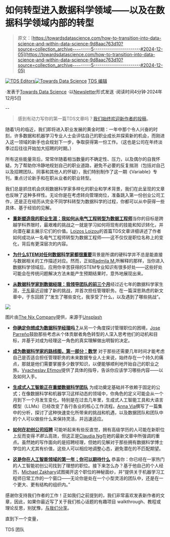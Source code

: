 # 如何转型进入数据科学领域——以及在数据科学领域内部的转型

> 原文：[https://towardsdatascience.com/how-to-transition-into-data-science-and-within-data-science-9d8aac763d10?source=collection_archive---------5-----------------------#2024-12-05](https://towardsdatascience.com/how-to-transition-into-data-science-and-within-data-science-9d8aac763d10?source=collection_archive---------5-----------------------#2024-12-05)

[](https://towardsdatascience.medium.com/?source=post_page---byline--9d8aac763d10--------------------------------)[![TDS Editors](../Images/4b2d1beaf4f6dcf024ffa6535de3b794.png)](https://towardsdatascience.medium.com/?source=post_page---byline--9d8aac763d10--------------------------------)[](https://towardsdatascience.com/?source=post_page---byline--9d8aac763d10--------------------------------)[![Towards Data Science](../Images/a6ff2676ffcc0c7aad8aaf1d79379785.png)](https://towardsdatascience.com/?source=post_page---byline--9d8aac763d10--------------------------------) [TDS 编辑](https://towardsdatascience.medium.com/?source=post_page---byline--9d8aac763d10--------------------------------)

·发表于[Towards Data Science](https://towardsdatascience.com/?source=post_page---byline--9d8aac763d10--------------------------------) ·以[Newsletter](https://towardsdatascience.com/?source=post_page---byline--9d8aac763d10--------------------------------)形式发送 ·阅读时间4分钟·2024年12月5日

--

> 感到有动力写你的第一篇TDS文章吗？[我们始终欢迎新作者的投稿](http://bit.ly/write-for-tds)。

随着1月的临近，我们即将进入职业发展的黄金时期：一年中那个令人兴奋的时刻，许多数据和机器学习专业人士会评估自己的职业成长并探索新的机会，而刚进入这一领域的新手也会规划下一步，争取获得第一份工作。（这也是公司在年终淡季过后往往开始加大招聘的时期。）

所有这些能量背后，常常伴随着相当数量的不确定性、压力，以及偶尔的自我怀疑。为了帮助你冷静地规划自己的职业道路，避免不必要的反复揣测（包括对自己以及招聘团队、同事和其他人的怀疑），我们特别制作了这一期《Variable》专刊，重点讨论新手和在职从业者的职业转型。

我们总是抓住机会庆祝数据科学家多样化的职业和学术背景，我们在此呈现的文章也反映了这种多样性。无论你是在考虑转向管理岗位，准备跳入第一份创业公司工作，还是正在经历从完全不同学科转型为数据科学的过程，你都可以从中获得一些具体、基于经验的见解。

+   [**重新塑造我的职业生涯：我如何从电气工程转型为数据工程师**](/rewiring-my-career-how-i-transitioned-from-electrical-engineering-to-data-engineering-f888c1dd65ae)当你的目标是跨越学科界限时，最艰难的挑战之一就是学习如何将现有的技能和知识转化，并向潜在雇主展示它们的价值。[Loizos Loizou](https://medium.com/u/93765187f80d?source=post_page---user_mention--9d8aac763d10--------------------------------)的首篇TDS文章详细讲述了作者如何成功从一名电气工程师转型为数据工程师——这不仅仅是职位名称上的变化，背后有更深层次的内容。

+   [**为什么STEM对任何数据科学家都很重要**](/why-stem-is-important-for-any-data-scientist-45b8ec1d445d)背景是所谓的硬科学并不总是能直接与数据相关的工作描述对应。然而，正如[Radmila M.](https://medium.com/u/1b144e8ba52a?source=post_page---user_mention--9d8aac763d10--------------------------------)所解释的那样，当你进入数据科学领域后，应用你辛苦获得的STEM专业知识有很多好处——这些好处可能会在传统问题解决方法未能产生预期结果时，意外地展现出来。

+   [**从数据科学家到数据经理：我领导团队的前三个月**](/from-data-scientist-to-data-manager-my-first-3-months-leading-a-team-40c1c7c05e5c)经过近七年的数据科学家生涯，[于东](https://medium.com/u/5462c48cfc57?source=post_page---user_mention--9d8aac763d10--------------------------------)最近迎接了新的挑战，并首次担任管理职务。在一篇深思熟虑的新文章中，于东回顾了“发生了哪些变化，我享受了什么，以及遇到了哪些挑战”。

![](../Images/0f2bd0240520e10b300433589420a451.png)

图片由[The Nix Company](https://unsplash.com/@thenixcompany?utm_source=medium&utm_medium=referral)提供，来源于[Unsplash](https://unsplash.com/?utm_source=medium&utm_medium=referral)

+   [**你确定你想成为数据科学经理吗？**](/are-you-sure-you-want-to-become-a-data-science-manager-89fb4f64baaa)从另一个角度探讨管理职位的困境，[Jose Parreño](https://medium.com/u/8572724a5d2c?source=post_page---user_mention--9d8aac763d10--------------------------------)鼓励那些考虑从个体贡献者角色转型的人深入思考他们的动机和目标，并基于对成为经理这一角色的真实理解做出明智的决定。

+   [**成为数据科学家的路线图，第一部分：数学**](/roadmap-to-becoming-a-data-scientist-part-1-maths-2dc9beb69b27) 对于那些还需要几年时间才能考虑自己是否适合担任管理职务的未来数据专业人士来说，始终存在一个持久的痛点，那就是他们需要掌握多少数学知识，以便能够顺利地开始自己的职业之旅。[Vyacheslav Efimov](https://medium.com/u/c8a0ca9d85d8?source=post_page---user_mention--9d8aac763d10--------------------------------)提供了具体的指导，告诉你应该学习哪些内容——以及如何入手。

+   [**生成式人工智能正在重塑数据科学团队**](/genai-is-reshaping-data-science-teams-b4d5a419e0f6) 为成功奠定基础并不依赖于固定的公式；在像数据科学和机器学习这样动态的领域中，你角色的定义可能会从一个月到下一个月发生变化。特别是在过去几年里，生成式人工智能工具和大语言模型（LLMs）已经改变了各行各业的核心工作流程。[Anna Via](https://medium.com/u/c1a8933ed8b?source=post_page---user_mention--9d8aac763d10--------------------------------)撰写了一篇集中的分析，探讨了这种快速变化所带来的挑战和机遇，以及数据团队和团队中的个人可以做些什么来保持灵活，并迅速适应。

+   [**如何在初创公司招聘**](/why-a-data-scientist-with-a-phd-might-kill-your-early-stage-startup-fda22621c5b3) 可能听起来有些反直觉，拥有高级学历的人可能在新职位上反而变得*不那么*高效，但这正是[Claudia Ng](https://medium.com/u/ba2da7b3b9c8?source=post_page---user_mention--9d8aac763d10--------------------------------)在她的最新文章中所强调的重点。虽然她的写作面向的是招聘经理，但她的见解对于那些拥有数据科学博士学位的人尤其有价值，这些人可以相应地调整心态，避免潜在的不匹配期望。

+   [**这是你在人工智能领域的第一年；你可以期待什么**](/so-its-your-first-year-in-ai-here-s-what-to-expect-64b4a868f91a) 恭喜你：你已经在一家热门的人工智能初创公司找到了理想的职位。接下来怎么办？基于他自己的个人经历，[Michael Zakhary](https://medium.com/u/10e58cd8f016?source=post_page---user_mention--9d8aac763d10--------------------------------)试图揭开这个职位的神秘面纱，并“提供关于机器学习工程师日常工作的一个窗口——无论你是处在一个小型灵活的团队中，还是在一个更大、更有结构的组织内。”

感谢你支持我们作者的工作！正如我们之前提到的，我们非常喜欢发表新作者的文章，因此，如果你最近写了关于我们核心话题的有趣项目 walkthrough、教程或理论反思，别犹豫，[与我们分享](http://bit.ly/write-for-tds)。

直到下一个变量，

TDS 团队
